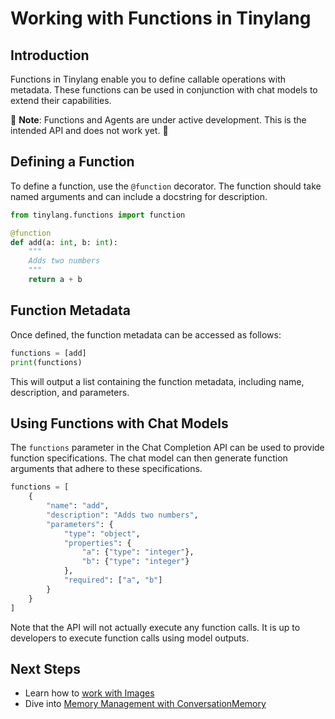 # Working with Functions in Tinylang

## Introduction

Functions in Tinylang enable you to define callable operations with metadata. These functions can be used in conjunction with chat models to extend their capabilities.

🚧 **Note**: Functions and Agents are under active development. This is the intended API and does not work yet. 🚧

## Defining a Function

To define a function, use the `@function` decorator. The function should take named arguments and can include a docstring for description.

```python
from tinylang.functions import function

@function
def add(a: int, b: int):
    """
    Adds two numbers
    """
    return a + b
```

## Function Metadata

Once defined, the function metadata can be accessed as follows:

```python
functions = [add]
print(functions)
```

This will output a list containing the function metadata, including name, description, and parameters.

## Using Functions with Chat Models

The `functions` parameter in the Chat Completion API can be used to provide function specifications. The chat model can then generate function arguments that adhere to these specifications.

```python
functions = [
    {
        "name": "add",
        "description": "Adds two numbers",
        "parameters": {
            "type": "object",
            "properties": {
                "a": {"type": "integer"},
                "b": {"type": "integer"}
            },
            "required": ["a", "b"]
        }
    }
]
```

Note that the API will not actually execute any function calls. It is up to developers to execute function calls using model outputs.

## Next Steps

- Learn how to [work with Images](images.md)
- Dive into [Memory Management with ConversationMemory](conversation_memory.md)
